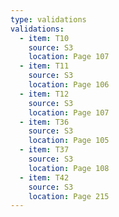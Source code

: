 ```yaml
---
type: validations
validations:
  - item: T10
    source: S3
    location: Page 107
  - item: T11
    source: S3
    location: Page 106
  - item: T12
    source: S3
    location: Page 107
  - item: T36
    source: S3
    location: Page 105
  - item: T37
    source: S3
    location: Page 108
  - item: T42
    source: S3
    location: Page 215
---
```

